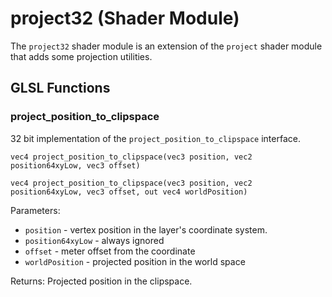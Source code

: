 # project32 (Shader Module)

The `project32` shader module is an extension of the `project` shader module that adds some projection utilities.

## GLSL Functions

### project_position_to_clipspace

32 bit implementation of the `project_position_to_clipspace` interface.

`vec4 project_position_to_clipspace(vec3 position, vec2 position64xyLow, vec3 offset)`

`vec4 project_position_to_clipspace(vec3 position, vec2 position64xyLow, vec3 offset, out vec4 worldPosition)`

Parameters:

* `position` - vertex position in the layer's coordinate system.
* `position64xyLow` - always ignored
* `offset` - meter offset from the coordinate
* `worldPosition` - projected position in the world space

Returns:
Projected position in the clipspace.
